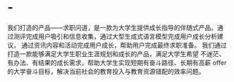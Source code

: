 # -
我们打造的产品——求职问道，是一款为大学生提供成长指导的伴随式产品。通 过测评完成用户吸引和信息收集，通过大型生成式语言模型完成用户成长分析建议， 通过资讯内容和活动完成用户成长，帮助用户完成最终求职准备。 我们通过打造一款能够满足大学生职业生涯规划和成长的产品，满足大学生希望 不迷茫、有办法、有结果的成长需求，帮助大学生实现短期有奋斗路径、长期有高薪 offer 的大学奋斗目标，解决当前社会的教育投入与教育资源错配的效率问题。
